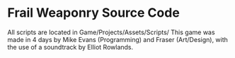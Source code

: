 # Frail Weaponry Source Code
All scripts are located in Game/Projects/Assets/Scripts/
This game was made in 4 days by Mike Evans (Programming) and Fraser (Art/Design), with the use of a soundtrack by Elliot Rowlands.
